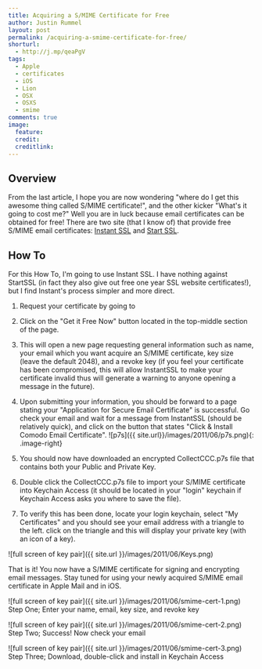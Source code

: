 ```yaml
---
title: Acquiring a S/MIME Certificate for Free
author: Justin Rummel
layout: post
permalink: /acquiring-a-smime-certificate-for-free/
shorturl:
  - http://j.mp/qeaPgV
tags: 
  - Apple
  - certificates
  - iOS
  - Lion
  - OSX
  - OSXS
  - smime
comments: true
image:
  feature:
  credit:
  creditlink:
---
```

Overview
--------
From the last article, I hope you are now wondering "where do I get this awesome thing called S/MIME certificate!", and the other kicker "What's it going to cost me?" Well you are in luck because email certificates can be obtained for free! There are two site (that I know of) that provide free S/MIME email certificates: [Instant SSL](http://www.instantssl.com/) and [Start SSL](https://www.startssl.com/).

How To
------
For this How To, I'm going to use Instant SSL. I have nothing against StartSSL (in fact they also give out free one year SSL website certificates!), but I find Instant's process simpler and more direct.

1.  Request your certificate by going to 
2.  Click on the "Get it Free Now" button located in the top-middle section of the page.
3.  This will open a new page requesting general information such as name, your email which you want acquire an S/MIME certificate, key size (leave the default 2048), and a revoke key (if you feel your certificate has been compromised, this will allow InstantSSL to make your certificate invalid thus will generate a warning to anyone opening a message in the future).
4.  Upon submitting your information, you should be forward to a page stating your "Application for Secure Email Certificate" is successful. Go check your email and wait for a message from InstantSSL (should be relatively quick), and click on the button that states "Click & Install Comodo Email Certificate". ![p7s]({{ site.url}}/images/2011/06/p7s.png){: .image-right} 

5.  You should now have downloaded an encrypted CollectCCC.p7s file that contains both your Public and Private Key.
6.  Double click the CollectCCC.p7s file to import your S/MIME certificate into Keychain Access (it should be located in your "login" keychain if Keychain Access asks you where to save the file).
7.  To verify this has been done, locate your login keychain, select "My Certificates" and you should see your email address with a triangle to the left. click on the triangle and this will display your private key (with an icon of a key).

![full screen of key pair]({{ site.url }}/images/2011/06/Keys.png)

That is it! You now have a S/MIME certificate for signing and encrypting email messages. Stay tuned for using your newly acquired S/MIME email certificate in Apple Mail and in iOS.

![full screen of key pair]({{ site.url }}/images/2011/06/smime-cert-1.png)
Step One; Enter your name, email, key size, and revoke key

![full screen of key pair]({{ site.url }}/images/2011/06/smime-cert-2.png)
Step Two; Success! Now check your email

![full screen of key pair]({{ site.url }}/images/2011/06/smime-cert-3.png)
Step Three; Download, double-click and install in Keychain Access
